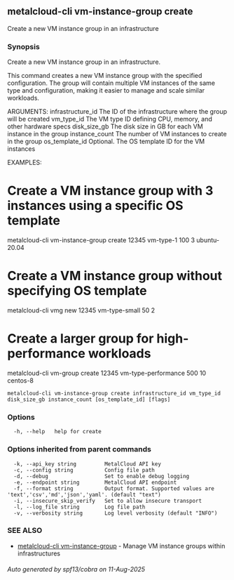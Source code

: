 ## metalcloud-cli vm-instance-group create

Create a new VM instance group in an infrastructure

### Synopsis

Create a new VM instance group in an infrastructure.

This command creates a new VM instance group with the specified configuration.
The group will contain multiple VM instances of the same type and configuration,
making it easier to manage and scale similar workloads.

ARGUMENTS:
  infrastructure_id  The ID of the infrastructure where the group will be created
  vm_type_id         The VM type ID defining CPU, memory, and other hardware specs
  disk_size_gb       The disk size in GB for each VM instance in the group
  instance_count     The number of VM instances to create in the group
  os_template_id     Optional. The OS template ID for the VM instances

EXAMPLES:
  # Create a VM instance group with 3 instances using a specific OS template
  metalcloud-cli vm-instance-group create 12345 vm-type-1 100 3 ubuntu-20.04
  
  # Create a VM instance group without specifying OS template
  metalcloud-cli vmg new 12345 vm-type-small 50 2
  
  # Create a larger group for high-performance workloads
  metalcloud-cli vm-group create 12345 vm-type-performance 500 10 centos-8

```
metalcloud-cli vm-instance-group create infrastructure_id vm_type_id disk_size_gb instance_count [os_template_id] [flags]
```

### Options

```
  -h, --help   help for create
```

### Options inherited from parent commands

```
  -k, --api_key string         MetalCloud API key
  -c, --config string          Config file path
  -d, --debug                  Set to enable debug logging
  -e, --endpoint string        MetalCloud API endpoint
  -f, --format string          Output format. Supported values are 'text','csv','md','json','yaml'. (default "text")
  -i, --insecure_skip_verify   Set to allow insecure transport
  -l, --log_file string        Log file path
  -v, --verbosity string       Log level verbosity (default "INFO")
```

### SEE ALSO

* [metalcloud-cli vm-instance-group](metalcloud-cli_vm-instance-group.md)	 - Manage VM instance groups within infrastructures

###### Auto generated by spf13/cobra on 11-Aug-2025
